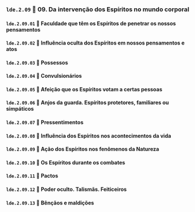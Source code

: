 ### `lde.2.09` 📑 09. Da intervenção dos Espíritos no mundo corporal

#### `lde.2.09.01` 📃 Faculdade que têm os Espíritos de penetrar os nossos pensamentos

#### `lde.2.09.02` 📃 Influência oculta dos Espíritos em nossos pensamentos e atos

#### `lde.2.09.03` 📃 Possessos

#### `lde.2.09.04` 📃 Convulsionários

#### `lde.2.09.05` 📃 Afeição que os Espíritos votam a certas pessoas

#### `lde.2.09.06` 📃 Anjos da guarda. Espíritos protetores, familiares ou simpáticos

#### `lde.2.09.07` 📃 Pressentimentos

#### `lde.2.09.08` 📃 Influência dos Espíritos nos acontecimentos da vida

#### `lde.2.09.09` 📃 Ação dos Espíritos nos fenômenos da Natureza

#### `lde.2.09.10` 📃 Os Espíritos durante os combates

#### `lde.2.09.11` 📃 Pactos

#### `lde.2.09.12` 📃 Poder oculto. Talismãs. Feiticeiros

#### `lde.2.09.13` 📃 Bênçãos e maldições